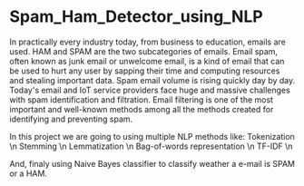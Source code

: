 # Spam_Ham_Detector_using_NLP
In practically every industry today, from business to education, emails are used. HAM and SPAM are the two subcategories of emails. Email spam, often known as junk email or unwelcome email, is a kind of email that can be used to hurt any user by sapping their time and computing resources and stealing important data. Spam email volume is rising quickly day by day. Today's email and IoT service providers face huge and massive challenges with spam identification and filtration. Email filtering is one of the most important and well-known methods among all the methods created for identifying and preventing spam.

In this project we are going to using multiple NLP methods like:
Tokenization \n
Stemming \n
Lemmatization \n
Bag-of-words representation \n
TF-IDF \n

And, finaly using Naive Bayes classifier to classify weather a e-mail is SPAM or a HAM.

